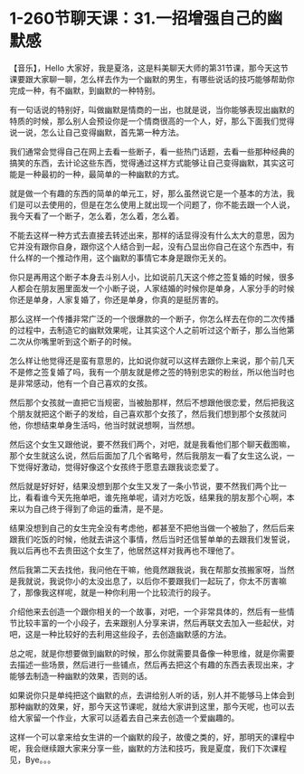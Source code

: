 # 1-260节聊天课：31.一招增强自己的幽默感

【音乐】，Hello 大家好，我是夏洛，这是料美聊天大师的第31节课，那今天这节课要跟大家聊一聊，怎么样去作为一个幽默的男生，有哪些说话的技巧能够帮助你完成一种，有不幽默，到幽默的一种特别。

有一句话说的特别好，叫做幽默是情商的一出，也就是说，当你能够表现出幽默的特质的时候，那么别人会预设你是一个情商很高的一个人，好，那么下面我们觉得说一说，怎么让自己变得幽默，首先第一种方法。

我们通常会觉得自己在网上去看一些断子，看一些热门话题，去看一些那种经典的搞笑的东西，去计论这些东西，觉得通过这样方式能够让自己变得幽默，其实这可能是一种最初的一种，最简单的一种幽默的方式。

就是做一个有趣的东西的简单的单元工，好，那么虽然说它是一个基本的方法，我们是可以去使用的，但是在怎么使用上就出现一个问题了，你不能去跟一个人说，我今天看了一个断子，怎么着，怎么着，怎么着。

不能去这样一种方式去直接去转述出来，那样的话显得没有什么太大的意思，因为它并没有跟你自身，跟你这个人结合到一起，没有凸显出你自己在这个东西中，有什么样的一个推动作用，这个幽默的事情它本身是跟你无关的。

你只是再用这个断子本身去斗别人小，比如说前几天这个修之签复婚的时候，很多人都会在朋友圈里面发一个小断子说，人家结婚的时候你是单身，人家分手的时候你还是单身，人家复婚了，你还是单身，你真的是挺厉害的。

那么这样一个传播非常广泛的一个很爆款的一个断子，你怎么样去在你的二次传播的过程中，去制造它的幽默效果呢，让其实这个人之前听过这个断子，那么当他第二次从你嘴里听到这个断子的时候。

怎么样让他觉得还是蛮有意思的，比如说你就可以这样去跟你上来说，那个前几天不是修之签复婚了吗，我有一个朋友就是修之签的特别忠实的粉丝，所以他当时也是非常感动，他有一个自己喜欢的女孩。

然后那个女孩就一直把它当规密，当被胎那样，然后不想跟他很恋爱，然后把我这个朋友就把这个断子的发给，自己喜欢那个女孩了，然后我们想到那个女孩就问他，你想结束单身生活吗，他当时就说想啊，当然想。

然后这个女生又跟他说，要不然我们两个，对吧，就是我看他们那个聊天截图嘛，那个女生就这么说，然后后面加了几个省略号，然后我朋友一看了女生这么说，一下觉得好激动，觉得好像这个女孩终于愿意去跟我谈恋爱了。

然后就是好好好，结果没想到那个女生又发了一条小节说，要不然我们两个比一比，看看谁今天先拖单吧，谁先拖单呢，请对方吃饭，结果我的朋友那个心啊，本来以为自己终于得到了命运的垂清，是不是。

结果没想到自己的女生完全没有考虑他，都甚至不把他当做一个被胎了，然后后来跟我们吃饭的时候，他就去讲这个事情，然后当时还信誓单单的去跟我们发誓说，我以后再也不去贵田这个女生了，他居然这样对我再也不理他了。

然后我第二天去找他，我问他在干嘛，他竟然跟我说，我在帮那女孩搬家呀，当然是我就说，我说你小的太没出息了，以后你不要跟我们一起玩了，你太不厉害嘛了，那像我这样呢，就是一种你利用一个比较流行的段子。

介绍他来去创造一个跟你相关的一个故事，对吧，一个非常具体的，然后有一些情节比较丰富的一个小段子，去来跟别人分享来讲，然后再联文去加入一些起伏，对吧，这是一种比较好的去利用这些段子，去创造幽默感的方法。

总之呢，就是你想要做到幽默的时候，那么你就需要具备像一种思维，就是你需要去描述一些场景，然后进行一些铺点，然后再去把这个有趣的东西去表现出来，才能够去制造一种幽默的效果，否则的话。

如果说你只是单纯把这个幽默的点，去讲给别人听的话，别人并不能够马上体会到那种幽默的效果，好，那今天这节课呢，就给大家讲到这里，那今天呢，也可以去给大家留一个作业，大家可以适着去自己来去创造一个爱幽趣的。

这样一个可以拿来给女生讲的一个幽默的段子，故傻之类的，好，那明天的课程中呢，我会继续跟大家来分享一些，幽默的方法和技巧，我是夏度，我们下次课程见，Bye。。。


